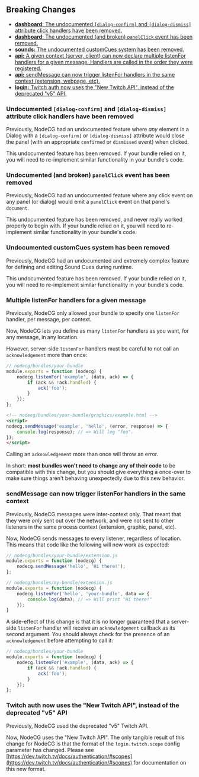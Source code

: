 ## Breaking Changes
* [**dashboard**: The undocumented `[dialog-confirm]` and `[dialog-dismiss]` attribute click handlers have been removed.](#dialog-handlers)
* [**dashboard**: The undocumented (and broken) `panelClick` event has been removed.](#panel-click)
* [**sounds:** The undocumented customCues system has been removed.](#custom-cues)
* [**api:** A given context (server, client) can now declare multiple listenFor handlers for a given message. Handlers are called in the order they were registered.](#multiple-listeners)
* [**api:** sendMessage can now trigger listenFor handlers in the same context (extension, webpage, etc).](#intra-context-messaging)
* [**login:** Twitch auth now uses the "New Twitch API", instead of the deprecated "v5" API.](#twitch-api)

### <a name="dialog-handlers"></a> Undocumented `[dialog-confirm]` and `[dialog-dismiss]` attribute click handlers have been removed

Previously, NodeCG had an undocumented feature where _any_ element in a Dialog with a `[dialog-confirm]` or `[dialog-dismiss]` attribute would close the panel (with an appropriate `confirmed` or `dismissed` event) when clicked.

This undocumented feature has been removed. If your bundle relied on it, you will need to re-implement similar functionality in your bundle's code.

### <a name="panel-click"></a> Undocumented (and broken) `panelClick` event has been removed

Previously, NodeCG had an undocumented feature where any click event on any panel (or dialog) would emit a `panelClick` event on that panel's `document`.

This undocumented feature has been removed, and never really worked properly to begin with. If your bundle relied on it, you will need to re-implement similar functionality in your bundle's code.


### <a name="custom-cues"></a> Undocumented customCues system has been removed

Previously, NodeCG had an undocumented and extremely complex feature for defining and editing Sound Cues during runtime.

This undocumented feature has been removed. If your bundle relied on it, you will need to re-implement similar functionality in your bundle's code.


### <a name="multiple-listeners"></a> Multiple listenFor handlers for a given message

Previously, NodeCG only allowed your bundle to specify one `listenFor` handler, per message, per context.

Now, NodeCG lets you define as many `listenFor` handlers as you want, for any message, in any location.

However, server-side `listenFor` handlers must be careful to not call an `acknowledgement` more than once:

```js
// nodecg/bundles/your-bundle
module.exports = function (nodecg) {
    nodecg.listenFor('example', (data, ack) => {
        if (ack && !ack.handled) {
            ack('foo');
        }
    });
};
```

```html
<!-- nodecg/bundles/your-bundle/graphics/example.html -->
<script>
nodecg.sendMessage('example', 'hello', (error, response) => {
    console.log(response); // => Will log "foo".
});
</script>
```

Calling an `acknowledgement` more than once will throw an error.

In short: **most bundles won't need to change any of their code** to be compatible with this change, but you should give everything a once-over to make sure things aren't behaving unexpectedly due to this new behavior.

### <a name="intra-context-messaging"></a> sendMessage can now trigger listenFor handlers in the same context

Previously, NodeCG messages were inter-context only. That meant that they were _only_ sent out over the network, and were not sent to other listeners in the same process context (extension, graphic, panel, etc).

Now, NodeCG sends messages to every listener, regardless of location. This means that code like the following will now work as expected:

```js
// nodecg/bundles/your-bundle/extension.js
module.exports = function (nodecg) {
    nodecg.sendMessage('hello', 'Hi there!');
};
```

```js
// nodecg/bundles/my-bundle/extension.js
module.exports = function (nodecg) {
    nodecg.listenFor('hello', 'your-bundle', data => {
        console.log(data); // => Will print "Hi there!"
    });
}
```

A side-effect of this change is that it is no longer guaranteed that a server-side `listenFor` handler will receive an `acknowledgement` callback as its second argument. You should always check for the presence of an `acknowledgement` before attempting to call it:

```js
// nodecg/bundles/your-bundle
module.exports = function (nodecg) {
    nodecg.listenFor('example', (data, ack) => {
        if (ack && !ack.handled) {
            ack('foo');
        }
    });
};
```

### <a name="twitch-api"></a> Twitch auth now uses the "New Twitch API", instead of the deprecated "v5" API

Previously, NodeCG used the deprecated "v5" Twitch API.

Now, NodeCG uses the "New Twitch API". The only tangible result of this change for NodeCG is that the format of the `login.twitch.scope` config parameter has changed. Please see [https://dev.twitch.tv/docs/authentication/#scopes](https://dev.twitch.tv/docs/authentication/#scopes) for documentation on this new format.
